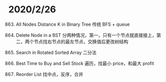 # 2020/2/26

863. All Nodes Distance K in Binary Tree
传统 BFS + queue

450. Delete Node in a BST
分两种情况，第一，只有一个节点就直接接上，第二，两个节点找右节点的最左节点，交换值后更改树结构

33. Search in Rotated Sorted Array
二分法

121. Best Time to Buy and Sell Stock
遍历，找最小 price，和最大 profit

143. Reorder List
找中点，反序，合并